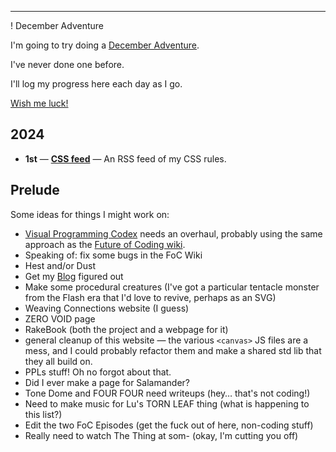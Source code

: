 
---

! December Adventure

<section>

I'm going to try doing a [December Adventure](https://eli.li/december-adventure).

I've never done one before.

I'll log my progress here each day as I go.

[Wish me luck!](https://mastodon.social/@spiralganglion)

</section><section>

## 2024

* **1st** — **[CSS feed](/feeds)** — An RSS feed of my CSS rules.

</section><section>

## Prelude
Some ideas for things I might work on:

* [Visual Programming Codex](/codex) needs an overhaul, probably using the same approach as the [Future of Coding wiki](https://wiki.futureofcoding.org).
* Speaking of: fix some bugs in the FoC Wiki
* Hest and/or Dust
* Get my [Blog](/blog) figured out
* Make some procedural creatures (I've got a particular tentacle monster from the Flash era that I'd love to revive, perhaps as an SVG)
* Weaving Connections website (I guess)
* ZERO VOID page
* RakeBook (both the project and a webpage for it)
* general cleanup of this website — the various `<canvas>` JS files are a mess, and I could probably refactor them and make a shared std lib that they all build on.
* PPLs stuff! Oh no forgot about that.
* Did I ever make a page for Salamander?
* Tone Dome and FOUR FOUR need writeups (hey… that's not coding!)
* Need to make music for Lu's TORN LEAF thing (what is happening to this list?)
* Edit the two FoC Episodes (get the fuck out of here, non-coding stuff)
* Really need to watch The Thing at som- (okay, I'm cutting you off)

</section>
